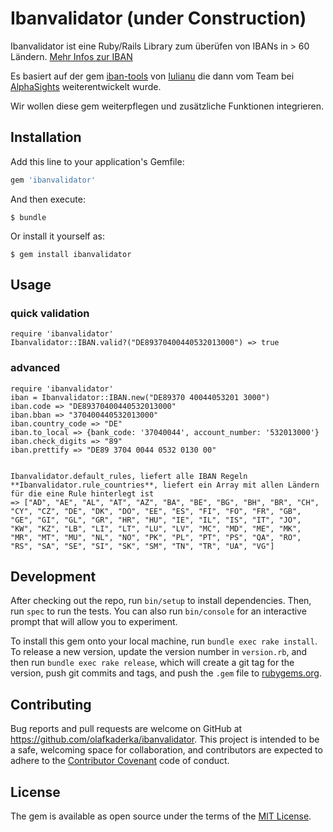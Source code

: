 # Ibanvalidator (under Construction)

Ibanvalidator ist eine Ruby/Rails Library zum überüfen von IBANs in > 60 Ländern. [Mehr Infos zur IBAN](https://de.wikipedia.org/wiki/IBAN)

Es basiert auf der gem [iban-tools](http://github.com/iulianu/iban-tools) von [Iulianu](http://github.com/iulianu) die dann vom Team
bei [AlphaSights](https://engineering.alphasights.com) weiterentwickelt wurde.

Wir wollen diese gem weiterpflegen und zusätzliche Funktionen integrieren.

## Installation

Add this line to your application's Gemfile:

```ruby
gem 'ibanvalidator'
```

And then execute:

    $ bundle

Or install it yourself as:

    $ gem install ibanvalidator

## Usage

### quick validation
	require 'ibanvalidator'
	Ibanvalidator::IBAN.valid?("DE89370400440532013000") => true

### advanced
	require 'ibanvalidator'
	iban = Ibanvalidator::IBAN.new("DE89370 40044053201 3000")
	iban.code => "DE89370400440532013000"
	iban.bban => "370400440532013000"
	iban.country_code => "DE"
	iban.to_local => {bank_code: '37040044', account_number: '532013000'}
	iban.check_digits => "89"
	iban.prettify => "DE89 3704 0044 0532 0130 00"


	Ibanvalidator.default_rules, liefert alle IBAN Regeln
	**Ibanvalidator.rule_countries**, liefert ein Array mit allen Ländern für die eine Rule hinterlegt ist
	=> ["AD", "AE", "AL", "AT", "AZ", "BA", "BE", "BG", "BH", "BR", "CH", "CY", "CZ", "DE", "DK", "DO", "EE", "ES", "FI", "FO", "FR", "GB", "GE", "GI", "GL", "GR", "HR", "HU", "IE", "IL", "IS", "IT", "JO", "KW", "KZ", "LB", "LI", "LT", "LU", "LV", "MC", "MD", "ME", "MK", "MR", "MT", "MU", "NL", "NO", "PK", "PL", "PT", "PS", "QA", "RO", "RS", "SA", "SE", "SI", "SK", "SM", "TN", "TR", "UA", "VG"]



## Development

After checking out the repo, run `bin/setup` to install dependencies. Then, run `spec` to run the tests. You can also run `bin/console` for an interactive prompt that will allow you to experiment.

To install this gem onto your local machine, run `bundle exec rake install`. To release a new version, update the version number in `version.rb`, and then run `bundle exec rake release`, which will create a git tag for the version, push git commits and tags, and push the `.gem` file to [rubygems.org](https://rubygems.org).

## Contributing

Bug reports and pull requests are welcome on GitHub at https://github.com/olafkaderka/ibanvalidator. This project is intended to be a safe, welcoming space for collaboration, and contributors are expected to adhere to the [Contributor Covenant](http://contributor-covenant.org) code of conduct.

## License

The gem is available as open source under the terms of the [MIT License](http://opensource.org/licenses/MIT).


